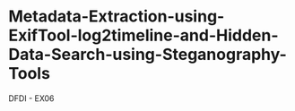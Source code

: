 # Metadata-Extraction-using-ExifTool-log2timeline-and-Hidden-Data-Search-using-Steganography-Tools
DFDI - EX06
